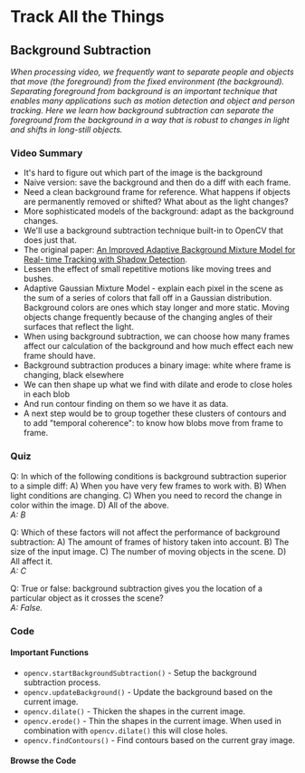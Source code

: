# Track All the Things

## Background Subtraction

_When processing video, we frequently want to separate people and objects that move (the foreground) from the fixed environment (the background). Separating foreground from  background is an important technique that enables many applications such as motion detection and object and person tracking. Here we learn how background subtraction can separate the foreground from the background in a way that is robust to changes in light and shifts in long-still objects._

### Video Summary

* It's hard to figure out which part of the image is the background
* Naive version: save the background and then do a diff with each frame.
* Need a clean background frame for reference. What happens if objects are permanently removed or shifted? What about as the light changes?
* More sophisticated models of the background: adapt as the background changes.
* We'll use a background subtraction technique built-in to OpenCV that does just that.
* The original paper: [An Improved Adaptive Background Mixture Model for Real- time Tracking with Shadow Detection](http://www.ee.surrey.ac.uk/CVSSP/Publications/papers/KaewTraKulPong-AVBS01.pdf).
* Lessen the effect of small repetitive motions like moving trees and bushes.
* Adaptive Gaussian Mixture Model - explain each pixel in the scene as the sum of a series of colors that fall off in a Gaussian distribution. Background colors are ones which stay longer and more static. Moving objects change frequently because of the changing angles of their surfaces that reflect the light.
* When using background subtraction, we can choose how many frames affect our calculation of the background and how much effect each new frame should have.
* Background subtraction produces a binary image: white where frame is changing, black elsewhere
* We can then shape up what we find with dilate and erode to close holes in each blob
* And run contour finding on them so we have it as data.
* A next step would be to group together these clusters of contours and to add "temporal coherence": to know how blobs move from frame to frame.

### Quiz
Q: In which of the following conditions is background subtraction superior to a simple diff: A) When you have very few frames to work with. B) When light conditions are changing. C) When you need to record the change in color within the image. D) All of the above.
<br />_A: B_

Q: Which of these factors will not affect the performance of background subtraction: A) The amount of frames of history taken into account. B) The size of the input image. C) The number of moving objects in the scene. D) All affect it.
<br />_A: C_

Q: True or false: background subtraction gives you the location of a particular object as it crosses the scene?
<br />_A: False._

### Code

#### Important Functions

* <code>opencv.startBackgroundSubtraction()</code> - Setup the background subtraction process.
* <code>opencv.updateBackground()</code> - Update the background based on the current image.
* <code>opencv.dilate()</code> - Thicken the shapes in the current image.
* <code>opencv.erode()</code> - Thin the shapes in the current image. When used in combination with <code>opencv.dilate()</code> this will close holes.
* <code>opencv.findContours()</code> - Find contours based on the current gray image.

#### Browse the Code